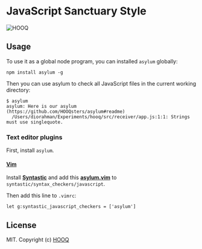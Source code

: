# JavaScript Sanctuary Style

![HOOQ](https://hooq.tv/img/logo.png)

## Usage

To use it as a global node program, you can installed `asylum` globally:

```
npm install asylum -g
```

Then you can use asylum to check all JavaScript files in the current working directory:

```
$ asylum
asylum: Here is our asylum (https://github.com/HOOQsters/asylum#readme)
  /Users/diorahman/Experiments/hooq/src/receiver/app.js:1:1: Strings must use singlequote.
```

### Text editor plugins

First, install `asylum`.

#### [Vim](http://www.vim.org/)

Install **[Syntastic][vim-1]** and add this **[asylum.vim][vim-2]** to `syntastic/syntax_checkers/javascript`.

Then add this line to `.vimrc`:

```vim
let g:syntastic_javascript_checkers = ['asylum']
```

[vim-1]: https://github.com/scrooloose/syntastic
[vim-2]: https://raw.githubusercontent.com/HOOQsters/asylum/master/rc/vim/bundle/syntastic/syntax_checkers/javascript/asylum.vim

## License

MIT. Copyright (c) [HOOQ](https://hooq.tv/is)
